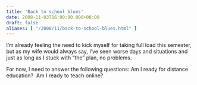 ```yaml
---
title: 'Back to school blues'
date: 2008-11-03T16:00:00.000+08:00
draft: false
aliases: [ "/2008/11/back-to-school-blues.html" ]
---
```


I’m already feeling the need to kick myself for taking full load this semester, but as my wife would always say, I’ve seen worse days and situations and just as long as I stuck with “the” plan, no problems.

For now, I need to answer the following questions: Am I ready for distance education?  Am I ready to teach online?